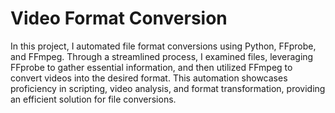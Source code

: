 # Video Format Conversion
In this project, I automated file format conversions using Python, FFprobe, and FFmpeg. Through a streamlined process, I examined files, leveraging FFprobe to gather essential information, and then utilized FFmpeg to convert videos into the desired format. This automation showcases proficiency in scripting, video analysis, and format transformation, providing an efficient solution for file conversions.

